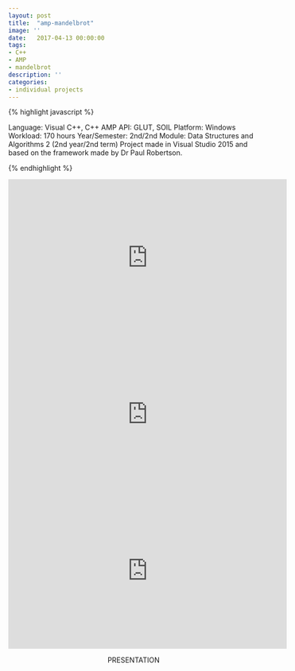 ```yaml
---
layout: post
title:  "amp-mandelbrot"
image: ''
date:   2017-04-13 00:00:00
tags:
- C++
- AMP
- mandelbrot
description: ''
categories:
- individual projects
---
```


{% highlight javascript %}

Language: Visual C++, C++ AMP
API: GLUT, SOIL
Platform: Windows
Workload: 170 hours
Year/Semester: ​2nd/2nd
Module: Data Structures and Algorithms 2 (2nd year/2nd term)
​​Project made in Visual Studio 2015 and based on the framework made by Dr Paul Robertson.

{% endhighlight %}

<!-- BUTTONS -->
<center>
<body>



<!-- Place this tag in your head or just before your close body tag. -->
<script async defer src="https://buttons.github.io/buttons.js"></script>

</body>
</center>

<!-- YOTUUBE VIDEO 1 -->
<center><iframe width="560" height="315" src="https://www.youtube.com/embed/xexwDTq1ajU" frameborder="0" allow="accelerometer; autoplay; encrypted-media; gyroscope; picture-in-picture" allowfullscreen></iframe></center>

<!-- YOTUUBE VIDEO 1 -->
<center><iframe width="560" height="315" src="https://www.youtube.com/embed/HVdBNJrJzbs" frameborder="0" allow="accelerometer; autoplay; encrypted-media; gyroscope; picture-in-picture" allowfullscreen></iframe></center>

<!-- YOTUUBE VIDEO 1 -->
<center><iframe width="560" height="315" src="https://www.youtube.com/embed/OLoZ8CfuxEc" frameborder="0" allow="accelerometer; autoplay; encrypted-media; gyroscope; picture-in-picture" allowfullscreen></iframe></center>

<!-- PRESENTATION -->
<center><p>PRESENTATION</p></center>

<!-- PIC 1 -->
<figure class="foto-legenda">
	<img src="{{ "/assets/img/amp-mandelbrot/1.png"}}" alt="">
	<figcaption> 
	</figcaption>
</figure>

<!-- PIC 2 -->
<figure class="foto-legenda">
	<img src="{{ "/assets/img/amp-mandelbrot/2.png"}}" alt="">
	<figcaption> 
	</figcaption>
</figure>

<!-- PIC 3 -->
<figure class="foto-legenda">
	<img src="{{ "/assets/img/amp-mandelbrot/3.png"}}" alt="">
	<figcaption> 
	</figcaption>
</figure>

<!-- PIC 4 -->
<figure class="foto-legenda">
	<img src="{{ "/assets/img/amp-mandelbrot/4.png"}}" alt="">
	<figcaption> 
	</figcaption>
</figure>

<!-- PIC 5 -->
<figure class="foto-legenda">
	<img src="{{ "/assets/img/amp-mandelbrot/5.png"}}" alt="">
	<figcaption> 
	</figcaption>
</figure>

<!-- PIC 6 -->
<figure class="foto-legenda">
	<img src="{{ "/assets/img/amp-mandelbrot/6.png"}}" alt="">
	<figcaption> 
	</figcaption>
</figure>

<!-- PIC 7 -->
<figure class="foto-legenda">
	<img src="{{ "/assets/img/amp-mandelbrot/7.png"}}" alt="">
	<figcaption> 
	</figcaption>
</figure>

<!-- PIC 8 -->
<figure class="foto-legenda">
	<img src="{{ "/assets/img/amp-mandelbrot/8.png"}}" alt="">
	<figcaption> 
	</figcaption>
</figure>

<!-- PIC 9 -->
<figure class="foto-legenda">
	<img src="{{ "/assets/img/amp-mandelbrot/9.png"}}" alt="">
	<figcaption> 
	</figcaption>
</figure>

<!-- PIC 10 -->
<figure class="foto-legenda">
	<img src="{{ "/assets/img/amp-mandelbrot/10.png"}}" alt="">
	<figcaption> 
	</figcaption>
</figure>

<!-- PIC 11 -->
<figure class="foto-legenda">
	<img src="{{ "/assets/img/amp-mandelbrot/11.png"}}" alt="">
	<figcaption> 
	</figcaption>
</figure>

<!-- PIC 12 -->
<figure class="foto-legenda">
	<img src="{{ "/assets/img/amp-mandelbrot/12.png"}}" alt="">
	<figcaption> 
	</figcaption>
</figure>

<!-- PIC 13 -->
<figure class="foto-legenda">
	<img src="{{ "/assets/img/amp-mandelbrot/13.png"}}" alt="">
	<figcaption> 
	</figcaption>
</figure>

<!-- PIC 14 -->
<figure class="foto-legenda">
	<img src="{{ "/assets/img/amp-mandelbrot/14.png"}}" alt="">
	<figcaption> 
	</figcaption>
</figure>

<!-- PIC 15 -->
<figure class="foto-legenda">
	<img src="{{ "/assets/img/amp-mandelbrot/15.png"}}" alt="">
	<figcaption> 
	</figcaption>
</figure>

<!-- PIC 16 -->
<figure class="foto-legenda">
	<img src="{{ "/assets/img/amp-mandelbrot/16.png"}}" alt="">
	<figcaption> 
	</figcaption>
</figure>

<!-- PIC 17 -->
<figure class="foto-legenda">
	<img src="{{ "/assets/img/amp-mandelbrot/17.png"}}" alt="">
	<figcaption> 
	</figcaption>
</figure>

<!-- PIC 18 -->
<figure class="foto-legenda">
	<img src="{{ "/assets/img/amp-mandelbrot/18.png"}}" alt="">
	<figcaption> 
	</figcaption>
</figure>

<!-- PIC 19 -->
<figure class="foto-legenda">
	<img src="{{ "/assets/img/amp-mandelbrot/19.png"}}" alt="">
	<figcaption> 
	</figcaption>
</figure>

<!-- PIC 20 -->
<figure class="foto-legenda">
	<img src="{{ "/assets/img/amp-mandelbrot/20.png"}}" alt="">
	<figcaption> 
	</figcaption>
</figure>

<!-- PIC 21 -->
<figure class="foto-legenda">
	<img src="{{ "/assets/img/amp-mandelbrot/21.png"}}" alt="">
	<figcaption> 
	</figcaption>
</figure>

<!-- PIC 22 -->
<figure class="foto-legenda">
	<img src="{{ "/assets/img/amp-mandelbrot/22.png"}}" alt="">
	<figcaption> 
	</figcaption>
</figure>

<!-- PIC 23 -->
<figure class="foto-legenda">
	<img src="{{ "/assets/img/amp-mandelbrot/23.png"}}" alt="">
	<figcaption> 
	</figcaption>
</figure>

<!-- PIC 24 -->
<figure class="foto-legenda">
	<img src="{{ "/assets/img/amp-mandelbrot/24.png"}}" alt="">
	<figcaption> 
	</figcaption>
</figure>

<!-- PIC 25 -->
<figure class="foto-legenda">
	<img src="{{ "/assets/img/amp-mandelbrot/25.png"}}" alt="">
	<figcaption> 
	</figcaption>
</figure>

<!-- PIC 26 -->
<figure class="foto-legenda">
	<img src="{{ "/assets/img/amp-mandelbrot/26.png"}}" alt="">
	<figcaption> 
	</figcaption>
</figure>

<!-- PIC 27 -->
<figure class="foto-legenda">
	<img src="{{ "/assets/img/amp-mandelbrot/27.png"}}" alt="">
	<figcaption> 
	</figcaption>
</figure>

<!-- PIC 28 -->
<figure class="foto-legenda">
	<img src="{{ "/assets/img/amp-mandelbrot/28.png"}}" alt="">
	<figcaption> 
	</figcaption>
</figure>

<!-- PIC 29 -->
<figure class="foto-legenda">
	<img src="{{ "/assets/img/amp-mandelbrot/29.png"}}" alt="">
	<figcaption> 
	</figcaption>
</figure>

<!-- PIC 30 -->
<figure class="foto-legenda">
	<img src="{{ "/assets/img/amp-mandelbrot/30.png"}}" alt="">
	<figcaption> 
	</figcaption>
</figure>

<!-- PIC 31 -->
<figure class="foto-legenda">
	<img src="{{ "/assets/img/amp-mandelbrot/31.png"}}" alt="">
	<figcaption> 
	</figcaption>
</figure>

<!-- PIC 32 -->
<figure class="foto-legenda">
	<img src="{{ "/assets/img/amp-mandelbrot/32.png"}}" alt="">
	<figcaption> 
	</figcaption>
</figure>

<!-- PIC 33 -->
<figure class="foto-legenda">
	<img src="{{ "/assets/img/amp-mandelbrot/33.png"}}" alt="">
	<figcaption> 
	</figcaption>
</figure>
